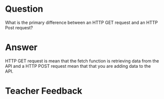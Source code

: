 # Question

What is the primary difference between an HTTP GET request and an HTTP Post request?

# Answer
HTTP GET request is mean that the fetch function is retrieving data from the API and a HTTP POST request mean that that you are adding data to the API.
# Teacher Feedback
